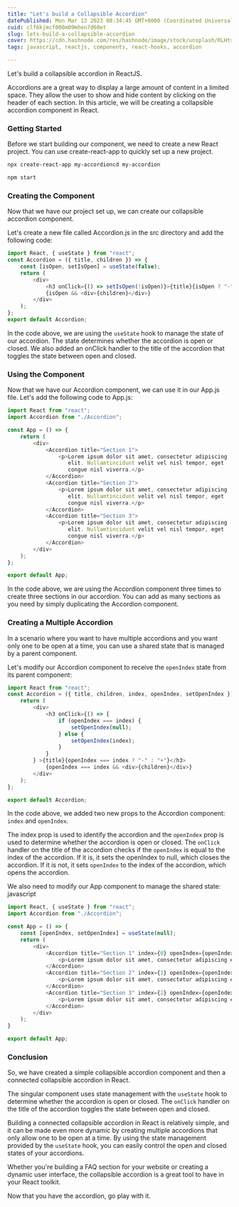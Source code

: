 ```yaml
---
title: "Let's build a Collapsible Accordion"
datePublished: Mon Mar 13 2023 08:34:45 GMT+0000 (Coordinated Universal Time)
cuid: clf6kjmcf000m09mhen7d68et
slug: lets-build-a-collapsible-accordion
cover: https://cdn.hashnode.com/res/hashnode/image/stock/unsplash/RLHtsH4_Blw/upload/f4fdb2f0a0d9fc37b0de4f7fc2030535.jpeg
tags: javascript, reactjs, components, react-hooks, accordion

---
```


Let's build a collapsible accordion in ReactJS.

Accordions are a great way to display a large amount of content in a limited space. They allow the user to show and hide content by clicking on the header of each section. In this article, we will be creating a collapsible accordion component in React.

### Getting Started

Before we start building our component, we need to create a new React project. You can use create-react-app to quickly set up a new project.

```bash
npx create-react-app my-accordioncd my-accordion
```

```bash
npm start
```

### Creating the Component

Now that we have our project set up, we can create our collapsible accordion component.

Let's create a new file called Accordion.js in the src directory and add the following code:

```javascript
import React, { useState } from "react";
const Accordion = ({ title, children }) => {
    const [isOpen, setIsOpen] = useState(false);
    return (
        <div>
            <h3 onClick={() => setIsOpen(!isOpen)}>{title}{isOpen ? "-" : "+"}</h3>
            {isOpen && <div>{children}</div>}
        </div>
    );
};
export default Accordion;
```

In the code above, we are using the `useState` hook to manage the state of our accordion. The state determines whether the accordion is open or closed. We also added an onClick handler to the title of the accordion that toggles the state between open and closed.

### Using the Component

Now that we have our Accordion component, we can use it in our App.js file. Let's add the following code to App.js:

```javascript
import React from "react";
import Accordion from "./Accordion";

const App = () => {
    return (
        <div>
            <Accordion title="Section 1">
                <p>Lorem ipsum dolor sit amet, consectetur adipiscing
                   elit. Nullamtincidunt velit vel nisl tempor, eget
                   congue nisl viverra.</p>
            </Accordion>
            <Accordion title="Section 2">
                <p>Lorem ipsum dolor sit amet, consectetur adipiscing
                   elit. Nullamtincidunt velit vel nisl tempor, eget
                   congue nisl viverra.</p>
            </Accordion>
            <Accordion title="Section 3">
                <p>Lorem ipsum dolor sit amet, consectetur adipiscing
                   elit. Nullamtincidunt velit vel nisl tempor, eget
                   congue nisl viverra.</p>
            </Accordion>
        </div>
    );
};

export default App;
```

In the code above, we are using the Accordion component three times to create three sections in our accordion. You can add as many sections as you need by simply duplicating the Accordion component.

### Creating a Multiple Accordion

In a scenario where you want to have multiple accordions and you want only one to be open at a time, you can use a shared state that is managed by a parent component.

Let's modify our Accordion component to receive the `openIndex` state from its parent component:

```javascript
import React from "react";
const Accordion = ({ title, children, index, openIndex, setOpenIndex }) => {
    return (
        <div>
            <h3 onClick={() => {
                if (openIndex === index) {
                    setOpenIndex(null);
                } else {
                    setOpenIndex(index);
                }
            }
        } >{title}{openIndex === index ? "-" : "+"}</h3>
            {openIndex === index && <div>{children}</div>}    
        </div>
    );
};

export default Accordion;
```

In the code above, we added two new props to the Accordion component: `index` and `openIndex`.

The index prop is used to identify the accordion and the `openIndex` prop is used to determine whether the accordion is open or closed. The `onClick` handler on the title of the accordion checks if the `openIndex` is equal to the index of the accordion. If it is, it sets the openIndex to null, which closes the accordion. If it is not, it sets `openIndex` to the index of the accordion, which opens the accordion.

We also need to modify our App component to manage the shared state:  
javascript

```javascript
import React, { useState } from "react";
import Accordion from "./Accordion";

const App = () => {
    const [openIndex, setOpenIndex] = useState(null);
    return (
        <div>
            <Accordion title="Section 1" index={0} openIndex={openIndex} setOpenIndex={setOpenIndex} >
                <p>Lorem ipsum dolor sit amet, consectetur adipiscing elit. Nullamtincidunt velit vel nisl tempor, eget congue nisl viverra.</p>    
            </Accordion>
            <Accordion title="Section 2" index={1} openIndex={openIndex} setOpenIndex={setOpenIndex} >
                <p>Lorem ipsum dolor sit amet, consectetur adipiscing elit. Nullamtincidunt velit vel nisl tempor, eget congue nisl viverra.</p>    
            </Accordion>
            <Accordion title="Section 3" index={2} openIndex={openIndex} setOpenIndex={setOpenIndex} >
                <p>Lorem ipsum dolor sit amet, consectetur adipiscing elit. Nullamtincidunt velit vel nisl tempor, eget congue nisl viverra.</p>    
            </Accordion>
        </div>
    );
}

export default App;
```

### Conclusion

So, we have created a simple collapsible accordion component and then a connected collapsible accordion in React.

The singular component uses state management with the `useState` hook to determine whether the accordion is open or closed. The `onClick` handler on the title of the accordion toggles the state between open and closed.

Building a connected collapsible accordion in React is relatively simple, and it can be made even more dynamic by creating multiple accordions that only allow one to be open at a time. By using the state management provided by the `useState` hook, you can easily control the open and closed states of your accordions.

Whether you're building a FAQ section for your website or creating a dynamic user interface, the collapsible accordion is a great tool to have in your React toolkit.

Now that you have the accordion, go play with it.